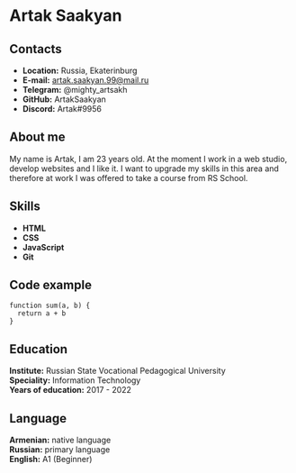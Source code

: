 # Artak Saakyan

## Contacts
* **Location:** Russia, Ekaterinburg 
* **E-mail:** artak.saakyan.99@mail.ru
* **Telegram:** @mighty_artsakh
* **GitHub:** ArtakSaakyan
* **Discord:** Artak#9956

## About me
My name is Artak, I am 23 years old. At the moment I work in a web studio, develop websites and I like it. I want to upgrade my skills in this area and therefore at work I was offered to take a course from RS School.

## Skills
* **HTML**
* **CSS**
* **JavaScript**
* **Git**

## Code example
```
function sum(a, b) {
  return a + b
}
```

## Education 
**Institute:** Russian State Vocational Pedagogical University  
**Speciality:** Information Technology  
**Years of education:** 2017 - 2022  

## Language
**Armenian:** native language  
**Russian:** primary language  
**English:** A1 (Beginner)  
